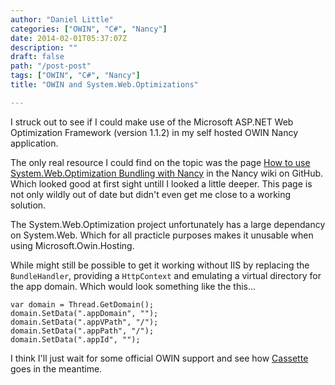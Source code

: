 ```yaml
---
author: "Daniel Little"
categories: ["OWIN", "C#", "Nancy"]
date: 2014-02-01T05:37:07Z
description: ""
draft: false
path: "/post-post"
tags: ["OWIN", "C#", "Nancy"]
title: "OWIN and System.Web.Optimizations"

---
```


I struck out to see if I could make use of the Microsoft ASP.NET Web Optimization Framework (version 1.1.2) in my self hosted OWIN Nancy application.

The only real resource I could find on the topic was the page [How to use System.Web.Optimization Bundling with Nancy][1] in the Nancy wiki on GitHub. Which looked good at first sight untill I looked a little deeper. This page is not only wildly out of date but didn't even get me close to a working solution.

The System.Web.Optimization project unfortunately has a large dependancy on System.Web. Which for all practicle purposes makes it unusable when using Microsoft.Owin.Hosting.

While might still be possible to get it working without IIS by replacing the `BundleHandler`, providing a `HttpContext` and emulating a virtual directory for the app domain. Which would look something like the this...

    var domain = Thread.GetDomain();
	domain.SetData(".appDomain", "");
	domain.SetData(".appVPath", "/");
	domain.SetData(".appPath", "/");
	domain.SetData(".appId", "");

I think I'll just wait for some official OWIN support and see how [Cassette][2] goes in the meantime.

[1]: https://github.com/NancyFx/Nancy/wiki/How-to-use-System.Web.Optimization-Bundling-with-Nancy

[2]: https://getcassette.net/